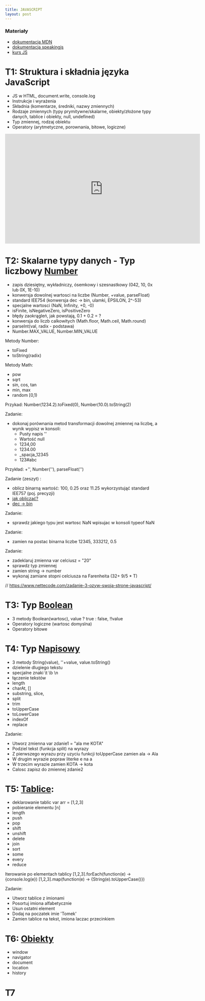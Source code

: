 ```yaml
---
title: JAVASCRIPT
layout: post
---
```



### Materiały
 - [dokumentacja MDN](https://developer.mozilla.org/en-US/docs/Web/JavaScript/Reference)
 - [dokumentacja speakingjs](http://speakingjs.com/es5/index.html)
 - [kurs JS](http://shebang.pl/kursy/wszystko-jasne/)


# T1: Struktura i składnia języka JavaScript
 - JS w HTML, document.write, console.log
 - Instrukcje i wyrażenia
 - Składnia (komentarze, średniki, nazwy zmiennych)
 - Rodzaje zmiennych (typy prymitywne/skalarne, obiekty/złożone typy danych, tablice i obiekty, null, undefined)
 - Typ zmiennej, rodzaj obiektu
 - Operatory (arytmetyczne, porownania, bitowe, logiczne)

<script src="https://gist.github.com/adriannowak/850fcfd940686ba1fdab741756a45881.js"></script>

<iframe width="640" height="360" src="https://realtimeboard.com/app/embed/o9J_k0O00kM=/?" frameborder="0" scrolling="no" allowfullscreen></iframe>

# T2: Skalarne typy danych - Typ liczbowy [Number](http://speakingjs.com/es5/ch11.html)
 - zapis dziesiętny, wykładniczy, ósemkowy i szesnastkowy (042, 10, 0x lub 0X, 1E-10)
 - konwersja dowolnej wartosci na liczbe (Number, +value, parseFloat)
 - standard IEE754 (konwersja dec -> bin, ulamki, EPSILON, 2^-53)
 - specjalne wartosci (NaN, Infinity, +0, -0)
 - isFinite, isNegativeZero, isPositiveZero
 - błędy zaokrągleń, jak powstają, 0.1 + 0.2 = ?
 - konwersja do liczb calkowitych (Math.floor, Math.ceil, Math.round)
 - parseInt(val, radix - podstawa)
 - Number.MAX_VALUE, Number.MIN_VALUE
 
 
 Metody Number:
  - toFixed
  - toString(radix)
  
 Metody Math:
  - pow
  - sqrt
  - sin, cos, tan
  - min, max
  - random [0,1)
  
  Przykad: Number(1234.2).toFixed(0), Number(10.0).toString(2)
  
Zadanie:
 - dokonaj porównania metod transformacji dowolnej zmiennej na liczbę, a wynik wypisz w konsoli:
   - Pusty napis ''
   - Wartość null
   - 1234,00
   - 1234.00
   - _spacja_12345
   - 123#abc

Przykład: +'', Number(''), parseFloat('')

Zadanie (zeszyt) :
   - oblicz binarną wartość: 100, 0.25 oraz 11.25 wykorzystująć standard IEE757 (poj. precyzji)
   - [jak obliczać?](https://www.matematyka.pl/181848.htm#p5162809)
   - [dec -> bin](http://www-users.mat.umk.pl/~zssz/nsi2009/konw.pdf)

Zadanie:
 - sprawdz jakiego typu jest wartosc NaN wpisujac w konsoli
   typeof NaN

Zadanie:
 - zamien na postac binarna liczbe 12345, 333212, 0.5

Zadanie:
 - zadeklaruj zmienna var celciusz = "20"
 - sprawdz typ zmiennej
 - zamien string -> number
 - wykonaj zamiane stopni celciusza na Farenheita (32+ 9/5 * T)

<script src="https://gist.github.com/adriannowak/7f386ef83e1a569421382f691d33776a.js"></script>
// https://www.nettecode.com/zadanie-3-ozyw-swoja-strone-javascript/
 
# T3: Typ [Boolean](http://speakingjs.com/es5/ch10.html)
 - 3 metody Boolean(wartosc), value ? true : false, !!value
 - Operatory logiczne (wartosc domyslna)
 - Operatory bitowe
 

# T4: Typ [Napisowy](http://speakingjs.com/es5/ch12.html)
  - 3 metody String(value), ''+value, value.toString()
  - dzielenie dlugiego tekstu
  - specjalne znaki \t \b \n
  - łączenie tekstów
  - length
  - charAt, []
  - substring, slice,
  - split
  - trim
  - toUpperCase
  - toLowerCase
  - indexOf
  - replace

Zadanie:
 - Utworz zmienna var zdanie1 = "ala me KOTA"
 - Podziel tekst (funkcja split) na wyrazy
 - Z pierwszego wyrazu przy uzyciu funkcji toUpperCase zamien ala -> Ala
 - W drugim wyrazie popraw literke e na a
 - W trzecim wyrazie zamien KOTA -> kota
 - Calosc zapisz do zmiennej zdanie2
 

# T5: [Tablice](http://speakingjs.com/es5/ch18.html):
 - deklarowanie tablic var arr = [1,2,3]
 - pobieranie elementu [n]
 - length
 - push
 - pop
 - shift
 - unshift
 - delete
 - join
 - sort
 - some
 - every
 - reduce
 
 Iterowanie po elementach tablicy
 [1,2,3].forEach(function(e) -> {console.log(e})
 [1,2,3].map(function(e) -> {String(e).toUpperCase()})

 
 
 Zadanie:
  - Utworz tablice z imionami
  - Posortuj imiona alfabetycznie
  - Usun ostatni element
  - Dodaj na poczatek imie 'Tomek'
  - Zamien tablice na tekst, imiona laczac przecinkiem
  
 
 
 
# T6: [Obiekty](http://speakingjs.com/es5/ch08.html#object_values)
 - window
 - navigator
 - document
 - location
 - history


# T7 
